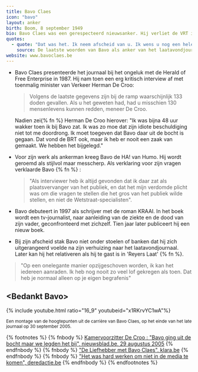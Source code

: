 ```yaml
---
title: Bavo Claes
icon: "bavo"
layout: anker
birth: Boom, 8 september 1949
bio: Bavo Claes was een gerespecteerd nieuwsanker. Hij verliet de VRT in 2005 na hartproblemen. Hij werkte 30 jaar voor de openbare omroep.
quotes:
  - quote: "Dat was het. Ik neem afscheid van u. Ik wens u nog een hele goeie nacht en een mooi weekend."
    source: De laatste woorden van Bavo als anker van het laatavondjournaal op vrijdag 30 september 2005.
website: www.bavoclaes.be
---
```


* Bavo Claes presenteerde het journaal bij het ongeluk met de Herald of Free Enterprise in 1987. Hij nam toen een erg kritisch interview af met toenmalig minister van Verkeer Herman De Croo:

  > Volgens de laatste gegevens zijn bij de ramp waarschijnlijk 133 doden gevallen. Als u het geweten had, had u misschien 130 mensenlevens kunnen redden, meneer De Croo.

  Nadien zei{% fn %} Herman De Croo hierover: "Ik was bijna 48 uur wakker toen ik bij Bavo zat. Ik was zo moe dat zijn idiote beschuldiging niet tot me doordrong. Ik moet toegeven dat Bavo daar uit de bocht is gegaan. Dat vond de BRT ook, maar ik heb er nooit een zaak van gemaakt. We hebben het bijgelegd."

* Voor zijn werk als ankerman kreeg Bavo de HA! van Humo. Hij wordt geroemd als stijlvol maar messcherp. Als verklaring voor zijn vragen verklaarde Bavo {% fn %} :
  > "Als interviewer heb ik altijd gevonden dat ik daar zat als plaatsvervanger van het publiek, en dat het mijn verdomde plicht was om die vragen te stellen die het gros van het publiek wilde stellen, en niet de Wetstraat-specialisten".

* Bavo debuteert in 1997 als schrijver met de roman KRAAI. In het boek wordt een tv-journalist, naar aanleiding van de ziekte en de dood van zijn vader, geconfronteerd met zichzelf. Tien jaar later publiceert hij een nieuw boek.

*  Bij zijn afscheid stak Bavo niet onder stoelen of banken dat hij zich uitgerangeerd voelde na zijn verhuizing naar het laatavondjournaal. Later kan hij het relativeren als hij te gast is in 'Reyers Laat' {% fn %}.
  > "Op een onelegante manier opzijgeschoven worden, ik kan het iedereen aanraden. Ik heb nog nooit zo veel lof gekregen als toen. Dat heb je normaal alleen op je eigen begrafenis"

<div class="alt">
  <h2>&lt;Bedankt Bavo&gt;</h2>
  {% include youtube.html ratio="16_9" youtubeid="x1RKrvYC1wA"%}
  <p class="muted"><small>Een montage van de hoogtepunten uit de carrière van Bavo Claes, op het einde van het late journaal op 30 september 2005.</small></p>
</div>

{% footnotes %}
{% fnbody %}
<a href="http://www.nieuwsblad.be/cnt/g77hcmpt" target="_blank">Kamervoorzitter De Croo : "Bavo ging uit de bocht maar we legden het bij", nieuwsblad.be, 29 augustus 2005</a>
{% endfnbody %}
{% fnbody %}
<a href="https://www.klara.be/de-liefhebber-met-bavo-claes" target="_blank">"De Liefhebber met Bavo Claes", klara.be</a>
{% endfnbody %}
{% fnbody %}
<a href="http://deredactie.be/cm/vrtnieuws/cultuur%2Ben%2Bmedia/media/1.2344669" target="_blank">"Het was hard werken om niet in de media te komen", deredactie.be</a>
{% endfnbody %}
{% endfootnotes %}
